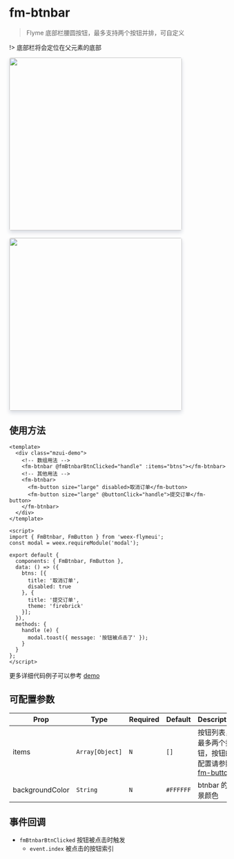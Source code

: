 # fm-btnbar

> Flyme 底部栏腰圆按钮，最多支持两个按钮并排，可自定义

!> 底部栏将会定位在父元素的底部

<img src="http://image.res.meizu.com/image/flyme-icon/fbedb13d73514bef8e0af45b2c179ccdz" width=400 style="box-shadow: 0 5px 10px 0 #d9dce3;    border-radius: 4px;" />
<br></br>
<img src="http://image.res.meizu.com/image/flyme-icon/4bbc52b26c7841c98baf90e5fc1ad216z" width=400 style="box-shadow: 0 5px 10px 0 #d9dce3;    border-radius: 4px;" />

## 使用方法

```vue
<template>
  <div class="mzui-demo">
    <!-- 数组用法 -->
    <fm-btnbar @fmBtnbarBtnClicked="handle" :items="btns"></fm-btnbar>
    <!-- 其他用法 -->
    <fm-btnbar>
      <fm-button size="large" disabled>取消订单</fm-button>
      <fm-button size="large" @buttonClick="handle">提交订单</fm-button>
    </fm-btnbar>
  </div>
</template>

<script>
import { FmBtnbar, FmButton } from 'weex-flymeui';
const modal = weex.requireModule('modal');

export default {
  components: { FmBtnbar, FmButton },
  data: () => ({
    btns: [{
      title: '取消订单',
      disabled: true
    }, {
      title: '提交订单',
      theme: 'firebrick'
    }];
  }),
  methods: {
    handle (e) {
      modal.toast({ message: '按钮被点击了' });
    }
  }
};
</script>
```

更多详细代码例子可以参考 [demo](https://github.com/FlymeApps/weex-flymeui/blob/master/example/component/btnbar/index.vue)

## 可配置参数
| Prop | Type | Required | Default | Description |
|-------------|------------|--------|-----|-----|
| items | `Array[Object]` |`N`| `[]` | 按钮列表，最多两个按钮，按钮的配置请参照 [fm-button](/packages/fm-button/) |
| backgroundColor | `String` |`N`| `#FFFFFF` | btnbar 的背景颜色 |

## 事件回调

- `fmBtnbarBtnClicked` 按钮被点击时触发
    - `event.index` 被点击的按钮索引
